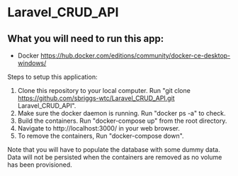 # Laravel_CRUD_API

## What you will need to run this app:
- Docker https://hub.docker.com/editions/community/docker-ce-desktop-windows/

Steps to setup this application:
1) Clone this repository to your local computer. Run "git clone https://github.com/sbriggs-wtc/Laravel_CRUD_API.git Laravel_CRUD_API".
2) Make sure the docker daemon is running. Run "docker ps -a" to check.
3) Build the containers. Run "docker-compose up" from the root directory.
4) Navigate to http://localhost:3000/ in your web browser.
5) To remove the containers, Run "docker-compose down".

Note that you will have to populate the database with some dummy data. 
Data will not be persisted when the containers are removed as no volume has been provisioned.